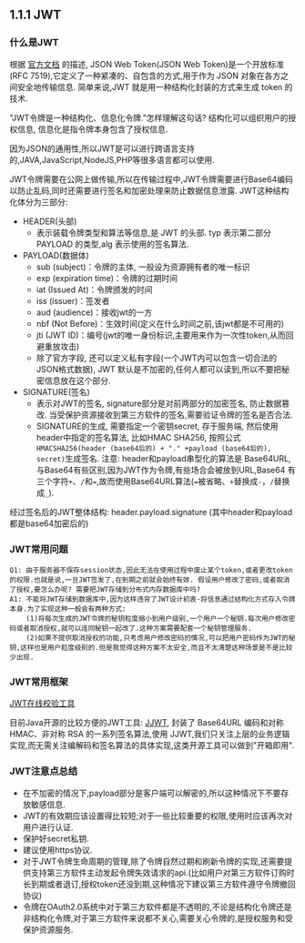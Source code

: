 

## 1.1.1 JWT

### 什么是JWT

根据 [官方文档](https://datatracker.ietf.org/doc/html/rfc7519) 的描述, JSON Web Token(JSON Web Token)是一个开放标准(RFC 7519),它定义了一种紧凑的、自包含的方式,用于作为 JSON 对象在各方之间安全地传输信息. 简单来说,JWT 就是用一种结构化封装的方式来生成 token 的技术.

"JWT令牌是一种结构化、信息化令牌."怎样理解这句话?
结构化可以组织用户的授权信息, 信息化是指令牌本身包含了授权信息.

因为JSON的通用性,所以JWT是可以进行跨语言支持的,JAVA,JavaScript,NodeJS,PHP等很多语言都可以使用.

JWT令牌需要在公网上做传输,所以在传输过程中,JWT令牌需要进行Base64编码以防止乱码,同时还需要进行签名和加密处理来防止数据信息泄露. JWT这种结构化体分为三部分:
- HEADER(头部)
    - 表示装载令牌类型和算法等信息,是 JWT 的头部. typ 表示第二部分 PAYLOAD 的类型,alg 表示使用的签名算法.
- PAYLOAD(数据体)
    - sub (subject)：令牌的主体, 一般设为资源拥有者的唯一标识
    - exp (expiration time)：令牌的过期时间
    - iat (Issued At)：令牌颁发的时间
    - iss (issuer)：签发者
    - aud (audience)：接收jwt的一方
    - nbf (Not Before)：生效时间(定义在什么时间之前,该jwt都是不可用的)
    - jti (JWT ID)：编号(jwt的唯一身份标识,主要用来作为一次性token,从而回避重放攻击)
    - 除了官方字段, 还可以定义私有字段(一个JWT内可以包含一切合法的JSON格式数据), JWT 默认是不加密的,任何人都可以读到,所以不要把秘密信息放在这个部分.
- SIGNATURE(签名)
    - 表示对JWT的签名, signature部分是对前两部分的加密签名, 防止数据篡改. 当受保护资源接收到第三方软件的签名,需要验证令牌的签名是否合法.
    - SIGNATURE的生成, 需要指定一个密钥secret, 存于服务端, 然后使用header中指定的签名算法, 比如HMAC SHA256, 按照公式`HMACSHA256(header (base64后的) + "." +payload (base64后的), secret)`生成签名.  注意: header和payload串型化的算法是 Base64URL, 与Base64有些区别,因为JWT作为令牌,有些场合会被放到URL,Base64 有三个字符`+`、`/`和`=`,故而使用Base64URL算法(`=`被省略、`+`替换成`-`，`/`替换成`_`).

经过签名后的JWT整体结构: header.payload.signature     (其中header和payload都是base64加密后的)

### JWT常用问题

```
Q1: 由于服务器不保存session状态,因此无法在使用过程中废止某个token,或者更改token的权限.也就是说,一旦JWT签发了,在到期之前就会始终有效. 假设用户修改了密码,或者取消了授权,要怎么办呢? 需要把JWT存储到分布式内存数据库中吗?
A1: 不能将JWT存储到数据库中,因为这样违背了JWT设计初衷-将信息通过结构化方式存入令牌本身.为了实现这种一般会有两种方式:
	(1)将每次生成的JWT令牌的秘钥粒度缩小到用户级别,一个用户一个秘钥.每次用户修改密码或者取消授权,就可以连同秘钥一起改了.这种方案需要配套一个秘钥管理服务.
	(2)如果不提供取消授权的功能,只考虑用户修改密码的情况,可以把用户密码作为JWT的秘钥,这样也是用户粒度级别的.但是我觉得这种方案不太安全,而且不太清楚这种场景是不是比较少出现.

```

### JWT常用框架

[JWT在线校验工具](https://jwt.io/)

目前Java开源的比较方便的JWT工具: [JJWT](https://github.com/jwtk/jjwt), 封装了 Base64URL 编码和对称 HMAC、非对称 RSA 的一系列签名算法,使用 JJWT,我们只关注上层的业务逻辑实现,而无需关注编解码和签名算法的具体实现,这类开源工具可以做到"开箱即用".

### JWT注意点总结

- 在不加密的情况下,payload部分是客户端可以解密的,所以这种情况下不要存放敏感信息.
- JWT的有效期应该设置得比较短;对于一些比较重要的权限,使用时应该再次对用户进行认证.
- 保护好secret私钥.
- 建议使用https协议.
- 对于JWT令牌生命周期的管理,除了令牌自然过期和刷新令牌的实现,还需要提供支持第三方软件主动发起令牌失效请求的api.(比如用户对第三方软件订购时长到期或者退订,授权token还没到期,这种情况下建议第三方软件遵守令牌撤回协议)
- 令牌在OAuth2.0系统中对于第三方软件都是不透明的,不论是结构化令牌还是非结构化令牌,对于第三方软件来说都不关心,需要关心令牌的,是授权服务和受保护资源服务.

